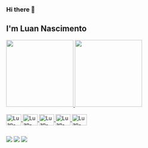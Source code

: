 ### Hi there 👋
## I'm Luan Nascimento
<div>
  <a href="https://github.com/OoNascimentoOo">
  <img height="180em" src="https://github-readme-stats.vercel.app/api?username=OoNascimentoOo&show_icons=true&theme=dracula&include_all_commits=true&count_private=true"/>
  <img height="180em" src="https://github-readme-stats.vercel.app/api/top-langs/?username=OoNascimentoOo&layout=compact&langs_count=16&theme=dracula"/>
</div>
  
  <div style="display:" inline_block><br>
    <img align="center" alt="Luan-Java" height="30" width="40" <img src="https://cdn.jsdelivr.net/gh/devicons/devicon/icons/java/java-original.svg" />
    <img align="center" alt="Luan-Angular" height="30" width="40" <img src="https://cdn.jsdelivr.net/gh/devicons/devicon/icons/angularjs/angularjs-original.svg" />
    <img align="center" alt="Luan-Js" height="30" width="40" <img src="https://cdn.jsdelivr.net/gh/devicons/devicon/icons/javascript/javascript-plain.svg" />
    <img align="center" alt="Luan-Html5" height="30" width="40" <img src="https://cdn.jsdelivr.net/gh/devicons/devicon/icons/html5/html5-original.svg" />
    <img align="center" alt="Luan-Css3" height="30" width="40" <img src="https://cdn.jsdelivr.net/gh/devicons/devicon/icons/css3/css3-original.svg" />
  </div>
  
  ##
  
  <div>
    <a href="https://www.instagram.com/_luanaug/" target="_blank"><img src="https://img.shields.io/badge/Instagram-E4405F?style=for-the-badge&logo=instagram&logoColor=white" target="_blank"></a>
    <a href="https://www.linkedin.com/in/luan-nascimento/" target="_blank"><img src="https://img.shields.io/badge/LinkedIn-0077B5?style=for-the-badge&logo=linkedin&logoColor=white" target="_blank"></a>
    <a href = "malito:luan.ap07@outlook.com"><img src="https://img.shields.io/badge/Microsoft_Outlook-0078D4?style=for-the-badge&logo=microsoft-outlook&logoColor=white" target="_blank"></a>
  </div>
